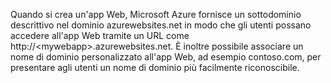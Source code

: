 Quando si crea un'app Web, Microsoft Azure fornisce un sottodominio descrittivo nel dominio azurewebsites.net in modo che gli utenti possano accedere all'app Web tramite un URL come http://&lt;mywebapp&gt;.azurewebsites.net. È inoltre possibile associare un nome di dominio personalizzato all'app Web, ad esempio contoso.com, per presentare agli utenti un nome di dominio più facilmente riconoscibile.

